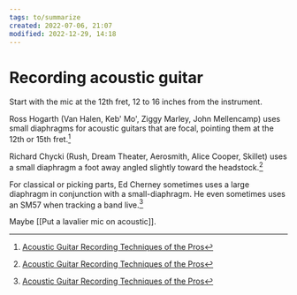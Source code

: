 ```yaml
---
tags: to/summarize 
created: 2022-07-06, 21:07
modified: 2022-12-29, 14:18
---
```


# Recording acoustic guitar
Start with the mic at the 12th fret, 12 to 16 inches from the instrument.

Ross Hogarth (Van Halen, Keb' Mo', Ziggy Marley, John Mellencamp) uses small diaphragms for acoustic guitars that are focal, pointing them at the 12th or 15th fret.[^2]

Richard Chycki (Rush, Dream Theater, Aerosmith, Alice Cooper, Skillet) uses a small diaphragm a foot away angled slightly toward the headstock.[^2]

For classical or picking parts, Ed Cherney sometimes uses a large diaphragm in conjunction with a small-diaphragm. He even sometimes uses an SM57 when tracking a band live.[^2]

Maybe [[Put a lavalier mic on acoustic]].

[^1]: [How to Record Acoustic Guitar in a Bedroom Studio](https://www.freemanrecordings.io/blog/how-to-record-acoustic-guitar?utm_source=pocket_mylist)
[^2]: [Acoustic Guitar Recording Techniques of the Pros](https://www.sweetwater.com/insync/acoustic-guitar-recording-techniques-pros)
